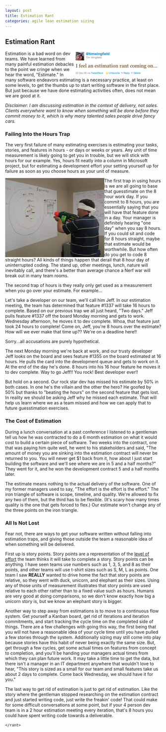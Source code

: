 ```yaml
---
layout: post
title: Estimation Rant
categories: agile lean estimation sizing
---
```

## Estimation Rant

<img src="/images/posts/estimation_rant.png" alt="I feel an estimation rant coming on" align="right" />
Estimation is a bad word on dev teams. We have learned from many painful estimation debacles to the point we cringe when we hear the word, "Estimate." In many software endeavors estimating is a necessary practice, at least on some levels, to get the thumbs up to start writing software in the first place. But just because we have done estimating activities often, does not mean we are good at it.

_Disclaimer: I am discussing estimation in the context of delivery, not sales. Clients everywhere want to know when something will be done before they commit money to it, which is why many talented sales people drive fancy cars._

### Failing Into the Hours Trap

The very first failure of many estimating exercises is estimating your tasks, stories, and features in hours - or days or weeks or years. Any unit of time measurement is likely going to get you in trouble, but we will stick with hours for our example. Yes, hours fit neatly into a column in Microsoft project, but for estimating a development effort your setting yourself up for failure as soon as you choose hours as your unit of measure.

<img src="/images/posts/dages_estimation.jpg" alt="Ready! Aim! Estimate!" align="left" />

The first trap in using hours is we are all going to base that guesstimate on the 8 hour work day. If you commit to 8 hours, you are essentially saying that you will have that feature done in a day. Your manager is definitely hearing "one day" when you say 8 hours. If you could sit and code for 8 hours straight, maybe that estimate would be worthwhile. But how often do you get to code 8 straight hours? All kinds of things happen that derail that 8 hour day of uninterrupted coding. The stand up, other meetings, lunch, nature will inevitably call, and there's a better than average chance a Nerf war will break out in many team rooms.

The second trap of hours is they really only get used as a measurement when you go over your estimate. For example...

Let's take a developer on our team, we'll call him Jeff. In our estimation meeting, the team has determined that feature #1337 will take 16 hours to complete. Based on our previous trap we all just heard, "Two days." Jeff pulls feature #1337 off the board Monday morning and gets to work. Wednesday afternoon, he moves it to dev complete. Whoa, that feature just took 24 hours to complete! Come on, Jeff, you're 8 hours over the estimate? How will we ever make that time up?? We're on a deadline here!!

Sorry...all accusations are purely hypothetical.

The next Monday morning we're back at work, and our trusty developer Jeff looks on the board and sees feature #1355 on the board estimated at 16 hours. He pulls the card into the development queue and gets to work on it. At the end of the day he's done. 8 hours into his 16 hour feature he moves it to dev complete. Way to go Jeff!! You rock! Best developer ever!!

But hold on a second. Our rock star dev has missed his estimate by 50% in both cases. In one he's the villain and the other the hero? He goofed by 50% but thanks to "beating the hours" on the second feature that gets lost. In reality we should be asking Jeff why he missed each estimate. That will help us learn where we as a team missed and how we can apply that to future guesstimation exercises.

### The Cost of Estimation

During a lunch conversation at a past conference I listened to a gentleman tell us how he was contracted to do a 6 month estimation on what it would cost to build a certain piece of software. Two weeks into the contract, one that was paying him quite well, he went to his stakeholders and said, "The amount of money you are sinking into the estimation contract will never be returned to you. You will never get $1 back from it, how about I just start building the software and we'll see where we are in 5 and a half months?" They went for it, and he won the development contract 5 and a half months later.

The estimate means nothing to the actual delivery of the software. One of my former managers used to say, "The effort is the effort is the effort." The iron triangle of software is scope, timeline, and quality. We're allowed to fix any two of them, but the third has to be flexible. (It's scary how many times quality is the one that gets forced to flex.) Our estimate won't change any of the three points on the iron triangle.

### All Is Not Lost

Fear not, there are ways to get your software written without falling into estimation traps, and giving those outside the team a reasonable idea of when something will be delivered.

First up is story points. Story points are a representation of the [level of effort](http://blog.mountaingoatsoftware.com/its-effort-not-complexity) the team thinks it will take to complete a story. Story points can be anything. I have seen teams use numbers such as 1, 3, 5, and 8 as their points, and other teams will use t-shirt sizes such as S, M, L as points. One team I saw **REALLY** wanted to drive home the fact that story points are relative, so they went with duck, unicorn, and elephant as their sizes. Using any of those units of measurement illustrates that story points are used relative to each other rather than to a fixed value such as hours. Humans are very good at doing comparisons, so we don't know exactly how big a unicorn story is, but we know an elephant story is bigger.

Another way to step away from estimations is to move to a continuous flow system. Get yourself a Kanban board, get rid of iterations and iteration commitments, and start tracking the cycle time on the completed side of things. There are a few challenges with going this way, the first being that you will not have a reasonable idea of your cycle time until you have pulled a few stories through the system. Additionally sizing may still come into play because stories have this habit of never being exactly the same size. But, get through a few cycles, get some actual times on features from concept to completion, and you'll be handing your managers actual times from which they can plan future work. It may take a little time to get the data, but there isn't a manager in an IT department anywhere that wouldn't love to hear, "This story is sized as a small for our team and small features take us about 2 days to complete. Come back Wednesday, we should have it for you."

The last way to get rid of estimation is just to get rid of estimation. Like the story where the gentleman stopped researching on the estimation contract and just started writing code, just write the freakin' code! That could make for some difficult conversations at some point, but if your 4 person dev team is in a 2 hour estimation meeting every iteration, that's 8 hours you could have spent writing code towards a deliverable.

    </rant>

